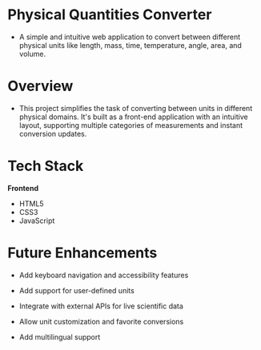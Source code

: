 # Physical Quantities Converter
* A simple and intuitive web application to convert between different physical units like length, mass, time, temperature, angle, area, and volume.
# Overview
* This project simplifies the task of converting between units in different physical domains. It's built as a front-end application with an intuitive layout, supporting multiple categories of measurements and instant conversion updates.
# Tech Stack
**Frontend**
* HTML5
* CSS3
* JavaScript
# Future Enhancements
* Add keyboard navigation and accessibility features

* Add support for user-defined units

* Integrate with external APIs for live scientific data

* Allow unit customization and favorite conversions

* Add multilingual support
